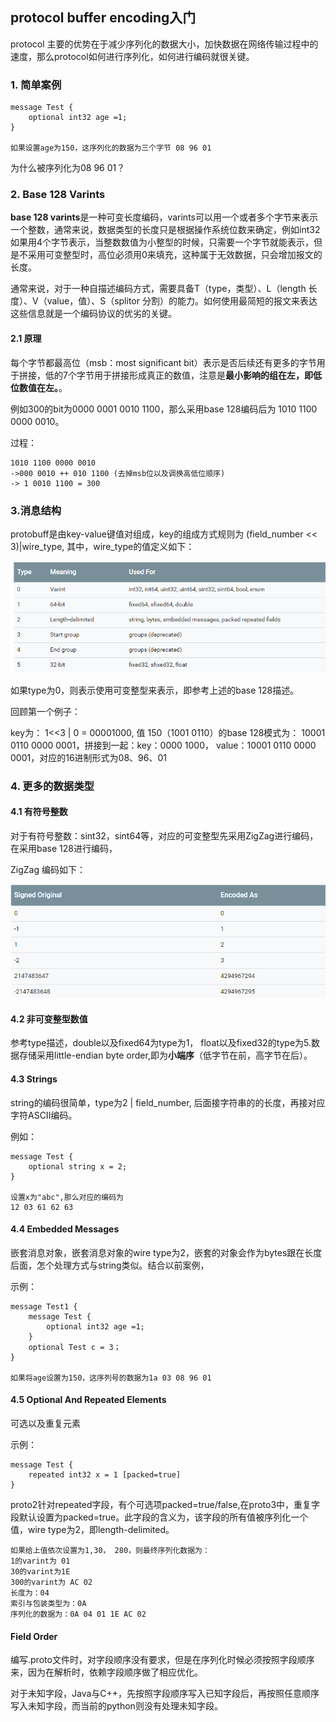 ## protocol buffer encoding入门

protocol 主要的优势在于减少序列化的数据大小，加快数据在网络传输过程中的速度，那么protocol如何进行序列化，如何进行编码就很关键。

### 1. 简单案例

	message Test {
		optional int32 age =1;
	}

	如果设置age为150，这序列化的数据为三个字节 08 96 01

为什么被序列化为08 96 01？

### 2. Base 128 Varints

**base 128 varints**是一种可变长度编码，varints可以用一个或者多个字节来表示一个整数，通常来说，数据类型的长度只是根据操作系统位数来确定，例如int32如果用4个字节表示，当整数数值为小整型的时候，只需要一个字节就能表示，但是不采用可变整型时，高位必须用0来填充，这种属于无效数据，只会增加报文的长度。

通常来说，对于一种自描述编码方式，需要具备T（type，类型）、L（length 长度）、V（value，值）、S（splitor 分割）的能力。如何使用最简短的报文来表达这些信息就是一个编码协议的优劣的关键。

#### 2.1 原理

每个字节都最高位（msb：most significant bit）表示是否后续还有更多的字节用于拼接，低的7个字节用于拼接形成真正的数值，注意是**最小影响的组在左，即低位数值在左。**。

例如300的bit为0000 0001 0010 1100，那么采用base 128编码后为 1010 1100 0000 0010。

过程：

	1010 1100 0000 0010
	->000 0010 ++ 010 1100 (去掉msb位以及调换高低位顺序)
	-> 1 0010 1100 = 300

### 3.消息结构

protobuff是由key-value键值对组成，key的组成方式规则为 (field_number << 3)|wire_type,
其中，wire_type的值定义如下：

![type类型](./wire_type.png)

如果type为0，则表示使用可变整型来表示，即参考上述的base 128描述。

回顾第一个例子：

key为： 1<<3 | 0 = 00001000, 值 150（1001 0110）的base 128模式为： 10001 0110 0000 0001，拼接到一起：key：0000 1000， value：10001 0110 0000 0001，对应的16进制形式为08、96、01

### 4. 更多的数据类型

#### 4.1 有符号整数

对于有符号整数：sint32，sint64等，对应的可变整型先采用ZigZag进行编码，在采用base 128进行编码，

ZigZag 编码如下：

![ZigZag编码](./ZigZag_Encoding.png)

#### 4.2 非可变整型数值

参考type描述，double以及fixed64为type为1， float以及fixed32的type为5.数据存储采用little-endian byte order,即为**小端序**（低字节在前，高字节在后）。

#### 4.3 Strings 

string的编码很简单，type为2 | field_number, 后面接字符串的的长度，再接对应字符ASCII编码。

例如：

	message Test {
		optional string x = 2;
	}
	
	设置x为"abc",那么对应的编码为
	12 03 61 62 63

#### 4.4 Embedded Messages

嵌套消息对象，嵌套消息对象的wire type为2，嵌套的对象会作为bytes跟在长度后面，怎个处理方式与string类似。结合以前案例，

示例：

	message Test1 {
		message Test {
			optional int32 age =1;
		}
		optional Test c = 3；
	}	

	如果将age设置为150，这序列号的数据为1a 03 08 96 01

#### 4.5 Optional And Repeated Elements

可选以及重复元素

示例：
	
	message Test {
		repeated int32 x = 1 [packed=true]
	}

proto2针对repeated字段，有个可选项packed=true/false,在proto3中，重复字段默认设置为packed=true。此字段的含义为，该字段的所有值被序列化一个值，wire type为2，即length-delimited。

	如果给上值依次设置为1,30， 280，则最终序列化数据为：
	1的varint为 01
	30的varint为1E
	300的varint为 AC 02
	长度为：04
	索引与包装类型为：0A
	序列化的数据为：0A 04 01 1E AC 02


#### Field Order

编写.proto文件时，对字段顺序没有要求，但是在序列化时候必须按照字段顺序来，因为在解析时，依赖字段顺序做了相应优化。

对于未知字段，Java与C++，先按照字段顺序写入已知字段后，再按照任意顺序写入未知字段，而当前的python则没有处理未知字段。
